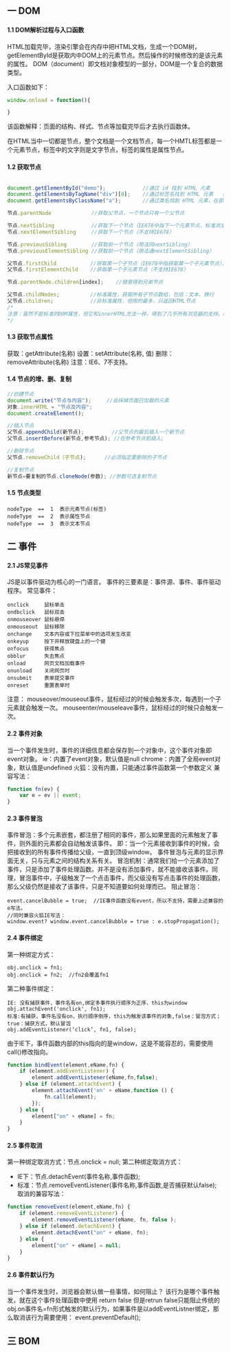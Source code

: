 ## 一 DOM
#### 1.1 DOM解析过程与入口函数
HTML加载完毕，渲染引擎会在内存中把HTML文档，生成一个DOM树，getElementById是获取内中DOM上的元素节点。然后操作的时候修改的是该元素的属性。
DOM（document）即文档对象模型的一部分，DOM是一个复合的数据类型。

入口函数如下：
```javascript
window.onload = function(){ 

}
```
该函数解释：页面的结构、样式、节点等加载完毕后才去执行函数体。

在HTML当中一切都是节点，整个文档是一个文档节点，每一个HMTL标签都是一个元素节点，标签中的文字则是文字节点，标签的属性是属性节点。
#### 1.2 获取节点
```javascript

document.getElementById("demo");            //通过 id 找到 HTML 元素
document.getElementsByTagName("div")[0];    //通过标签名找到 HTML 元素	获得的是标签伪数组
document.getElementsByClassName("a");       //通过类名找到 HTML 元素，在部分IE中无效

节点.parentNode             //获取父节点，一个节点只有一个父节点

节点.nextSibling            //获取下一个节点（IE678中指下一个元素节点，标准浏览器包括空文档和换行节点）	
节点.nextElementSibling     //获取下一个节点（不支持IE678）	

节点.previousSibling        //获取前一个节点（用法同nextSibling）
节点.previousElementSibling //获取前一个节点（用法通nextElementSibling）

父节点.firstChild           //获取第一个子节点（IE678中指获取第一个子元素节点），同理 lastChild
父节点.firstElementChild    //获取第一个子元素节点（不支持IE678）

节点.parentNode.children[index];    //随意得到兄弟节点

父节点.childNodes;          //标准属性，获取所有子节点数组，包括：文本、换行
父节点.children;            //非标准属性，但用的最多，只返回HTML节点
/* 
注意：虽然不是标准的DOM属性，但它和innerHTML方法一样，得到了几乎所有浏览器的支持。children在IE6/7/8中包含注释节点。
*/
```
#### 1.3 获取节点属性
获取：getAttribute(名称)
设置：setAttribute(名称, 值)
删除：removeAttribute(名称)
注意：IE6、7不支持。
#### 1.4 节点的增、删、复制
```javascript
//创建节点
document.write("节点与内容");     //会抹掉页面已加载的元素
对象.innerHTML = "节点及内容";
document.createElement();

//插入节点
父节点.appendChild(新节点);         //父节点的最后插入一个新节点
父节点.insertBefore(新节点,参考节点); //在参考节点前插入;

//删除节点
父节点.removeChild（子节点);      //必须指定要删除的子节点

//复制节点
新节点=要复制的节点.cloneNode(参数); //参数可选复制节点

```
#### 1.5 节点类型
```
nodeType  ==  1  表示元素节点(标签)      
nodeType  ==  2  表示属性节点   
nodeType  ==  3  表示文本节点
```
## 二 事件
#### 2.1 JS常见事件
JS是以事件驱动为核心的一门语言。
事件的三要素是：事件源、事件、事件驱动程序。
常见事件：
```
onclick     鼠标单击
ondbclick   鼠标双击
onmouseover 鼠标悬停
onmouseout  鼠标移除
onchange    文本内容或下拉菜单中的选项发生改变
onkeyup     按下并释放键盘上的一个健
onfocus     获得焦点
obblur      失去焦点
onload      网页文档加载事件
onunload    关闭网页时
onsubmit    表单提交事件
onreset     重置表单时
```
注意：
mouseover/mouseout事件，鼠标经过的时候会触发多次，每遇到一个子元素就会触发一次。
mouseenter/mouseleave事件，鼠标经过的时候只会触发一次。

#### 2.2 事件对象
当一个事件发生时，事件的详细信息都会保存到一个对象中，这个事件对象即event对象。
ie：内置了event对象，默认值是null
chrome：内置了全局event对象，默认值是undefined
火狐：没有内置，只能通过事件函数第一个参数定义
兼容写法：
```javascript
function fn(ev) {
    var e = ev || event;
}
```
#### 2.3 事件冒泡
事件冒泡：多个元素嵌套，都注册了相同的事件，那么如果里面的元素触发了事件，则外面的元素都会自动触发该事件。
即：当一个元素接收到事件的时候，会把接收到的所有事件传播给父级，一直到顶级window。
事件冒泡与元素的显示界面无关，只与元素之间的结构关系有关。
冒泡机制：通常我们给一个元素添加了事件，只是添加了事件处理函数。并不是没有添加事件，就不能接收该事件。同理，冒泡事件中，子级触发了一个点击事件，而父级没有写点击事件的处理函数，那么父级仍然是接收了该事件，只是不知道要如何处理而已。
阻止冒泡：
```
event.cancelBubble = true;  //IE事件函数没有event，所以不支持，需要上述兼容的e写法。
//同时兼容火狐IE写法：
window.event? window.event.cancelBubble = true : e.stopPropagation();
```
#### 2.4 事件绑定
第一种绑定方式：
```
obj.onclick = fn1;
obj.onclick = fn2;  //fn2会覆盖fn1
```
第二种事件绑定：
```
IE: 没有捕获事件，事件名有on,绑定多事件执行顺序为正序，this为window
obj.attachEvent('onclick', fn1);   
标准:有捕获，事件名没有on，执行顺序倒序，this为触发该事件的对象,false：冒泡方式；true：捕获方式，默认冒泡
obj.addEventListener(‘click’, fn1, false);
```
由于IE下，事件函数内部的this指向的是window，这是不能容忍的，需要使用call()修改指向。
```javascript
function bindEvent(element,eName,fn) {
    if (element.addEventListener) {
        element.addEventListener(eName,fn,false);
    } else if (element.attachEvent) {
        element.attachEvent('on' + eName,function () {
            fn.call(element);
        });
    } else {
        element["on" + eName] = fn;
    }
}
```
#### 2.5 事件取消
第一种绑定取消方式：节点.onclick = null;
第二种绑定取消方式：
- IE下：节点.detachEvent(事件名称,事件函数);
- 标准：节点.removeEventListener(事件名称,事件函数,是否捕获默认false); 
取消的兼容写法：
```javascript
function removeEvent(element,eName,fn) {
    if (element.removeEventListener) {
        element.removeEventListener(eName, fn, false );
    } else if (element.detachEvent) {
        element.detachEvent("on" + eName, fn);
    } else {
        element["on" + eName] = null;
    }
}
```
#### 2.6 事件默认行为
当一个事件发生时，浏览器会默认做一些事情，如何阻止？
该行为是哪个事件触发，就在这个事件处理函数中使用 return false
但是retrun false只能阻止传统的obj.on事件名=fn形式触发的默认行为，如果事件是以addEventListner绑定，那么取消该行为需要使用：
event.preventDefault();
## 三 BOM